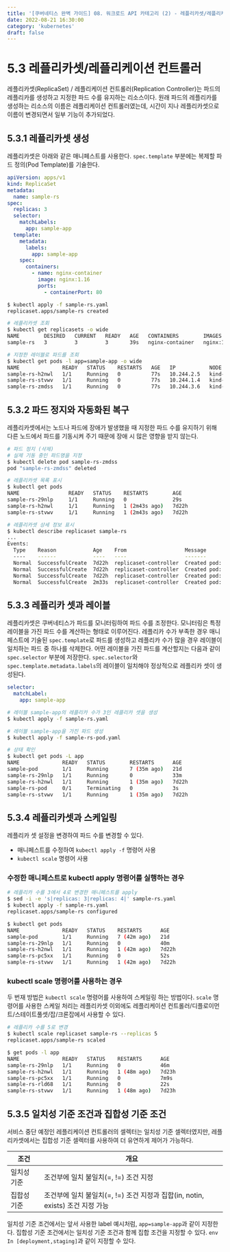 ```yaml
---
title: '[쿠버네티스 완벽 가이드] 08. 워크로드 API 카테고리 (2) - 레플리카셋/레플리케이션 컨트롤러'
date: 2022-08-21 16:30:00
category: 'kubernetes'
draft: false
---
```



# 5.3 레플리카셋/레플리케이션 컨트롤러


레플리카셋(ReplicaSet) / 레플리케이션 컨트롤러(Replication Controller)는 파드의 레플리카를 생성하고 지정한 파드 수를 유지하는 리소스이다. 원래 파드의 레플리카를 생성하는 리소스의 이름은 레플리케이션 컨트롤러였는데, 시간이 지나 레플리카셋으로 이름이 변경되면서 일부 기능이 추가되었다.


## 5.3.1 레플리카셋 생성


레플리카셋은 아래와 같은 매니페스트를 사용한다. `spec.template` 부분에는 복제할 파드 정의(Pod Template)를 기술한다.


```yaml
apiVersion: apps/v1
kind: ReplicaSet
metadata:
  name: sample-rs
spec:
  replicas: 3
  selector:
    matchLabels:
      app: sample-app
  template:
    metadata:
      labels:
        app: sample-app
    spec:
      containers:
        - name: nginx-container
          image: nginx:1.16
          ports:
            - containerPort: 80
```


```sh
$ kubectl apply -f sample-rs.yaml
replicaset.apps/sample-rs created

# 레플리카셋 조회
$ kubectl get replicasets -o wide
NAME        DESIRED   CURRENT   READY   AGE   CONTAINERS        IMAGES       SELECTOR
sample-rs   3         3         3       39s   nginx-container   nginx:1.16   app=sample-app

# 지정한 레이블로 파드를 조회
$ kubectl get pods -l app=sample-app -o wide
NAME              READY   STATUS    RESTARTS   AGE   IP           NODE                   NOMINATED NODE   READINESS GATES
sample-rs-h2nwl   1/1     Running   0          77s   10.244.2.5   kind-cluster-worker3   <none>           <none>
sample-rs-stvwv   1/1     Running   0          77s   10.244.1.4   kind-cluster-worker2   <none>           <none>
sample-rs-zmdss   1/1     Running   0          77s   10.244.3.6   kind-cluster-worker    <none>           <none>
```


## 5.3.2 파드 정지와 자동화된 복구


레플리카셋에서는 노드나 파드에 장애가 발생했을 때 지정한 파드 수를 유지하기 위해 다른 노드에서 파드를 기동시켜 주기 때문에 장애 시 많은 영향을 받지 않는다.


```sh
# 파드 정지 (삭제)
# 실제 기동 중인 파드명을 지정
$ kubectl delete pod sample-rs-zmdss
pod "sample-rs-zmdss" deleted

# 레플리카셋 목록 표시
$ kubectl get pods
NAME                READY   STATUS    RESTARTS        AGE
sample-rs-29nlp     1/1     Running   0               29s
sample-rs-h2nwl     1/1     Running   1 (2m43s ago)   7d22h
sample-rs-stvwv     1/1     Running   1 (2m43s ago)   7d22h

# 레플리카셋 상세 정보 표시
$ kubectl describe replicaset sample-rs
...
Events:
  Type    Reason            Age    From                   Message
  ----    ------            ----   ----                   -------
  Normal  SuccessfulCreate  7d22h  replicaset-controller  Created pod: sample-rs-zmdss
  Normal  SuccessfulCreate  7d22h  replicaset-controller  Created pod: sample-rs-stvwv
  Normal  SuccessfulCreate  7d22h  replicaset-controller  Created pod: sample-rs-h2nwl
  Normal  SuccessfulCreate  2m33s  replicaset-controller  Created pod: sample-rs-29nlp
```


## 5.3.3 레플리카 셋과 레이블


레플리카셋은 쿠버네티스가 파드를 모니터링하여 파드 수를 조정한다. 모니터링은 특정 레이블을 가진 파드 수를 계산하는 형태로 이루어진다. 레플리카 수가 부족한 경우 매니페스트에 기술된 `spec.template`로 파드를 생성하고 레플리카 수가 많을 경우 레이블이 일치하는 파드 중 하나를 삭제한다. 어떤 레이블을 가진 파드를 계산할지는 다음과 같이 `spec.selector` 부분에 저장한다. `spec.selector`와 `spec.template.metadata.labels`의 레이블이 일치해야 정상적으로 레플리카 셋이 생성된다.


```yaml
selector:
  matchLabel:
    app: sample-app
```


```sh
# 레이블 sample-app의 레플리카 수가 3인 레플리카 셋을 생성
$ kubectl apply -f sample-rs.yaml

# 레이블 sample-app을 가진 파드 생성
$ kubectl apply -f sample-rs-pod.yaml

# 상태 확인
$ kubectl get pods -L app
NAME              READY   STATUS        RESTARTS      AGE
sample-pod        1/1     Running       7 (35m ago)   21d
sample-rs-29nlp   1/1     Running       0             33m
sample-rs-h2nwl   1/1     Running       1 (35m ago)   7d22h
sample-rs-pod     0/1     Terminating   0             3s
sample-rs-stvwv   1/1     Running       1 (35m ago)   7d22h
```


## 5.3.4 레플리카셋과 스케일링


레플리카 셋 설정을 변경하여 파드 수를 변경할 수 있다.


- 매니페스트를 수정하여 `kubectl apply -f` 명령어 사용
- `kubectl scale` 명령어 사용


### 수정한 매니페스트로 kubectl apply 명령어를 실행하는 경우


```sh
# 레플리카 수를 3에서 4로 변경한 매니페스트를 apply
$ sed -i -e 's|replicas: 3|replicas: 4|' sample-rs.yaml
$ kubectl apply -f sample-rs.yaml
replicaset.apps/sample-rs configured

$ kubectl get pods
NAME              READY   STATUS    RESTARTS      AGE
sample-pod        1/1     Running   7 (42m ago)   21d
sample-rs-29nlp   1/1     Running   0             40m
sample-rs-h2nwl   1/1     Running   1 (42m ago)   7d22h
sample-rs-pc5xx   1/1     Running   0             52s
sample-rs-stvwv   1/1     Running   1 (42m ago)   7d22h
```

### kubectl scale 명령어를 사용하는 경우


두 번재 방법은 `kubectl scale` 명령어를 사용하여 스케일링 하는 방법이다. `scale` 명령어를 사용한 스케일 처리는 레플리카셋 이외에도 레플리케이션 컨트롤러/디플로이먼트/스테이트풀셋/잡/크론잡에서 사용할 수 있다.


```sh
# 레플리카 수를 5로 변경
$ kubectl scale replicaset sample-rs --replicas 5
replicaset.apps/sample-rs scaled

$ get pods -l app
NAME              READY   STATUS    RESTARTS      AGE
sample-rs-29nlp   1/1     Running   0             46m
sample-rs-h2nwl   1/1     Running   1 (48m ago)   7d23h
sample-rs-pc5xx   1/1     Running   0             7m9s
sample-rs-rld68   1/1     Running   0             22s
sample-rs-stvwv   1/1     Running   1 (48m ago)   7d23h
```


## 5.3.5 일치성 기준 조건과 집합성 기준 조건


서비스 중단 예정인 레플리케이션 컨트롤러의 셀렉터는 일치성 기준 셀렉터였지만, 레플리카셋에서는 집합성 기준 셀렉터를 사용하여 더 유연하게 제어가 가능하다.


|조건|개요|
|---|---|
|일치성 기준|조건부에 일치 불일치(=, !=) 조건 지정|
|집합성 기준|조건부에 일치 불일치(=, !=) 조건 지정과 집합(in, notin, exists) 조건 지정 가능|


일치성 기준 조건에서는 앞서 사용한 label 예시처럼, `app=sample-app`과 같이 지정한다. 집합성 기준 조건에서는 일치성 기준 조건과 함께 집합 조건을 지정할 수 있다. `env In [deployment,staging]`과 같이 지정할 수 있다.

